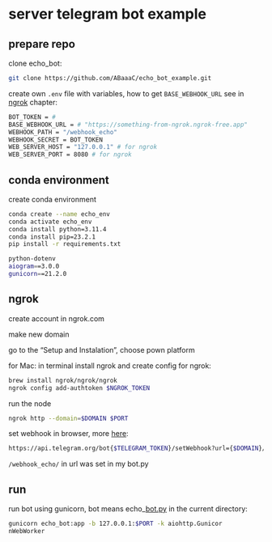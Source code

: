 # server telegram bot example

## prepare repo

clone echo_bot:

```bash
git clone https://github.com/ABaaaC/echo_bot_example.git
```

create own `.env` file with variables, how to get `BASE_WEBHOOK_URL` see in [ngrok](https://www.notion.so/server-telegram-bot-example-6f72cd380e524707b4ade3bfe2d6ebfc?pvs=21) chapter:

```bash
BOT_TOKEN = #
BASE_WEBHOOK_URL = # "https://something-from-ngrok.ngrok-free.app"
WEBHOOK_PATH = "/webhook_echo"
WEBHOOK_SECRET = BOT_TOKEN
WEB_SERVER_HOST = "127.0.0.1" # for ngrok
WEB_SERVER_PORT = 8080 # for ngrok
```

## conda environment

create conda environment

```bash
conda create --name echo_env
conda activate echo_env
conda install python=3.11.4
conda install pip=23.2.1 
pip install -r requirements.txt
```

```bash
python-dotenv
aiogram==3.0.0
gunicorn==21.2.0
```

## ngrok

create account in ngrok.com

make new domain

go to the “Setup and Instalation”, choose pown platform

for Mac: in terminal install ngrok and create config for ngrok:

```bash
brew install ngrok/ngrok/ngrok
ngrok config add-authtoken $NGROK_TOKEN
```

run the node

```bash
ngrok http --domain=$DOMAIN $PORT
```

set webhook in browser, more [here](https://stackoverflow.com/questions/42554548/how-to-set-telegram-bot-webhook):

```bash
https://api.telegram.org/bot{$TELEGRAM_TOKEN}/setWebhook?url={$DOMAIN}/webhook_echo/{$TELEGRAM_TOKEN}
```

`/webhook_echo/` in url was set in my bot.py

## run

run bot using gunicorn, bot means echo_[bot.py](http://bot.py) in the current directory:

```bash
gunicorn echo_bot:app -b 127.0.0.1:$PORT -k aiohttp.Gunicor
nWebWorker
```